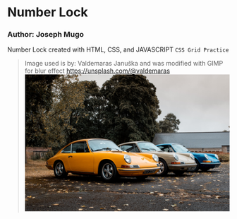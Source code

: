 # Number Lock
### Author: Joseph Mugo
Number Lock created with HTML, CSS, and JAVASCRIPT
`CSS Grid Practice`
>Image used is by: Valdemaras Januška and was modified with GIMP for blur effect
>https://unsplash.com/@valdemaras
>![alt text](https://github.com/JosephMugo/NumLock/blob/master/src/img/porsche.jpg)
